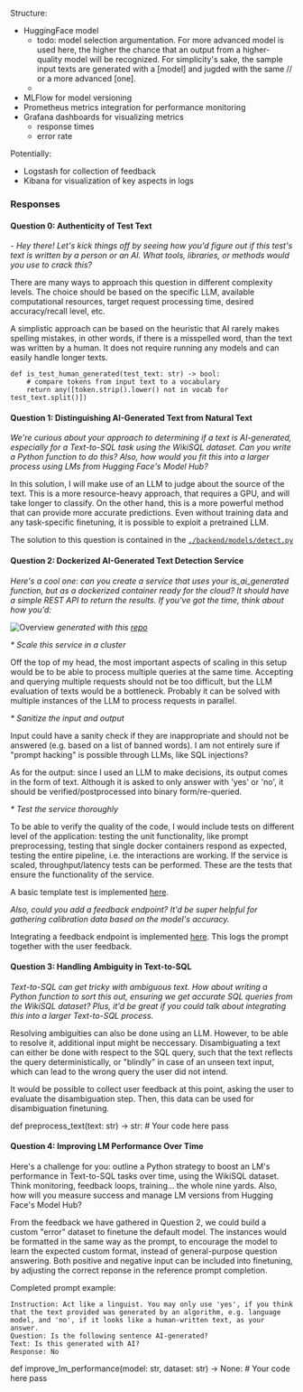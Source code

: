 Structure:

- HuggingFace model 
  - todo: model selection argumentation.
  For more advanced model is used here, the higher the chance that an output from a higher-quality model will be recognized. For simplicity's sake, the sample input texts are generated with a [model] and jugded with the same // or a more advanced [one].
  - 
- MLFlow for model versioning
- Prometheus metrics integration for performance monitoring
- Grafana dashboards for visualizing metrics 
  - response times
  - error rate
  
    
Potentially:

- Logstash for collection of feedback
- Kibana for visualization of key aspects in logs



### Responses

#### Question 0: Authenticity of Test Text
_- Hey there! Let's kick things off by seeing how you'd figure out if this test's text is written by a person or an AI. What tools, libraries, or methods would you use to crack this?_

There are many ways to approach this question in different complexity levels. The choice should be based on the specific LLM, available computational resources, target request processing time, desired accuracy/recall level, etc. 

A simplistic approach can be based on the heuristic that AI rarely makes spelling mistakes, in other words, if there is a misspelled word, than the text was written by a human. It does not require running any models and can easily handle longer texts.

    def is_test_human_generated(test_text: str) -> bool:
        # compare tokens from input text to a vocabulary
        return any([token.strip().lower() not in vocab for test_text.split()])
    
#### Question 1: Distinguishing AI-Generated Text from Natural Text
_We're curious about your approach to determining if a text is AI-generated, especially for a Text-to-SQL task using the WikiSQL dataset. Can you write a Python function to do this? Also, how would you fit this into a larger process using LMs from Hugging Face's Model Hub?_

In this solution, I will make use of an LLM to judge about the source of the text. 
This is a more resource-heavy approach, that requires a GPU, and will take longer to classify. 
On the other hand, this is a more powerful method that can provide more accurate predictions. 
Even without training data and any task-specific finetuning, it is possible to exploit a pretrained LLM.

The solution to this question is contained in the [`./backend/models/detect.py`](detection/app/models/detect.py)

#### Question 2: Dockerized AI-Generated Text Detection Service
_Here's a cool one: can you create a service that uses your is_ai_generated function, but as a dockerized container ready for the cloud? It should have a simple REST API to return the results. If you've got the time, think about how you'd:_

![Overview](topology-volumes.png)
_generated with this [repo](https://github.com/pmsipilot/docker-compose-viz)_

_* Scale this service in a cluster_ 

Off the top of my head, the most important aspects of scaling in this setup would be to be able to process multiple queries at the same time.
Accepting and querying multiple requests should not be too difficult, but the LLM evaluation of texts would be a bottleneck.
Probably it can be solved with multiple instances of the LLM to process requests in parallel. 

_* Sanitize the input and output_

Input could have a sanity check if they are inappropriate and should not be answered (e.g. based on a list of banned words).
I am not entirely sure if "prompt hacking" is possible through LLMs, like SQL injections? 

As for the output: since I used an LLM to make decisions, its output comes in the form of text. Although it is asked to only answer with 'yes' or 'no', it should be verified/postprocessed into binary form/re-queried.

_* Test the service thoroughly_

To be able to verify the quality of the code, I would include tests on different level of the application: testing the unit functionality, like prompt preprocessing, testing that single docker containers respond as expected, testing the entire pipeline, i.e. the interactions are working.
If the service is scaled, throughput/latency tests can be performed. 
These are the tests that ensure the functionality of the service. 

A basic template test is implemented [here](tests/test_prompt.py).

_Also, could you add a feedback endpoint? It'd be super helpful for gathering calibration data based on the model's accuracy._

Integrating a feedback endpoint is implemented [here](detection/app/routes/feedback.py). 
This logs the prompt together with the user feedback.

#### Question 3: Handling Ambiguity in Text-to-SQL
_Text-to-SQL can get tricky with ambiguous text. How about writing a Python function to sort this out, ensuring we get accurate SQL queries from the WikiSQL dataset? Plus, it'd be great if you could talk about integrating this into a larger Text-to-SQL process._

Resolving ambiguities can also be done using an LLM. However, to be able to resolve it, additional input might be neccessary.
Disambiguating a text can either be done with respect to the SQL query, such that the text reflects the query deterministically,
or "blindly" in case of an unseen text input, which can lead to the wrong query the user did not intend.

It would be possible to collect user feedback at this point, asking the user to evaluate the disambiguation step. 
Then, this data can be used for disambiguation finetuning.

def preprocess_text(text: str) -> str:
    # Your code here
    pass

#### Question 4: Improving LM Performance Over Time
Here's a challenge for you: outline a Python strategy to boost an LM's performance in Text-to-SQL tasks over time, using the WikiSQL dataset. Think monitoring, feedback loops, training... the whole nine yards. Also, how will you measure success and manage LM versions from Hugging Face's Model Hub?

From the feedback we have gathered in Question 2, we could build a custom "error" dataset to finetune the default model. 
The instances would be formatted in the same way as the prompt, to encourage the model to learn the expected custom format, 
instead of general-purpose question answering. Both positive and negative input can be included into finetuning, by adjusting the correct reponse in the reference prompt completion.

Completed prompt example:
```
Instruction: Act like a linguist. You may only use 'yes', if you think that the text provided was generated by an algorithm, e.g. language model, and 'no', if it looks like a human-written text, as your answer.
Question: Is the following sentence AI-generated?
Text: Is this generated with AI?
Response: No
```

def improve_lm_performance(model: str, dataset: str) -> None:
    # Your code here
    pass
